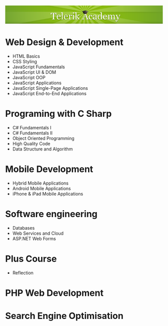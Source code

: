 <p align="center"><a href="http://academy.telerik.com/">
<img src="https://raw.githubusercontent.com/velialarm/TelerikAcademy/master/telerik-academy.png" /></a></p>


# Web Design & Development

- HTML Basics
- CSS Styling
- JavaScript Fundamentals
- JavaScript UI & DOM 
- JavaScript OOP
- JavaScript Applications
- JavaScript Single-Page Applications
- JavaScript End-to-End Applications

# Programing with C Sharp
- C# Fundamentals I
- C# Fundamentals II
- Object Oriented Programming
- High Quality Code
- Data Structure and Аlgorithm

# Mobile Development
- Hybrid Mobile Applications
- Android Mobile Applications
- iPhone & iPad Mobile Applications

# Software engineering
- Databases
- Web Services and Cloud
- ASP.NET Web Forms

# Plus Course
- Reflection

# PHP Web Development

# Search Engine Optimisation

